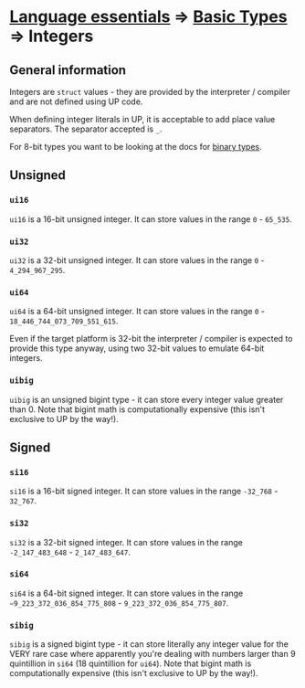 # [Language essentials](https://github.com/up-lang/spec/blob/master/language_essentials.md) => [Basic Types](https://github.com/up-lang/spec/tree/master/essentials/basic_types) => Integers

## General information

Integers are `struct` values - they are provided by the interpreter / compiler and are not defined using UP code.

When defining integer literals in UP, it is acceptable to add place value separators. The separator accepted is `_`.

For 8-bit types you want to be looking at the docs for [binary types](https://github.com/up-lang/spec/blob/master/essentials/basic_types/binary.md).

## Unsigned

###  `ui16`

`ui16` is a 16-bit unsigned integer. It can store values in the range `0` - `65_535`.

### `ui32`

`ui32` is a 32-bit unsigned integer. It can store values in the range `0` - `4_294_967_295`.

### `ui64`

`ui64` is a 64-bit unsigned integer. It can store values in the range `0` - `18_446_744_073_709_551_615`.

Even if the target platform is 32-bit the interpreter / compiler is expected to provide this type anyway, using two 32-bit values to emulate 64-bit integers.

### `uibig`

`uibig` is an unsigned bigint type - it can store every integer value greater than 0. Note that bigint math is computationally expensive (this isn't exclusive to UP by the way!).

## Signed

### `si16`

`si16` is a 16-bit signed integer. It can store values in the range `-32_768` - `32_767`.

### `si32`

`si32` is a 32-bit signed integer. It can store values in the range `-2_147_483_648` - `2_147_483_647`.

### `si64`

`si64` is a 64-bit signed integer. It can store values in the range `−9_223_372_036_854_775_808` - `9_223_372_036_854_775_807`.

### `sibig`

`sibig` is a signed bigint type - it can store literally any integer value for the VERY rare case where apparently you're dealing with numbers larger than 9 quintillion in `si64` (18 quintillion for `ui64`). Note that bigint math is computationally expensive (this isn't exclusive to UP by the way!).